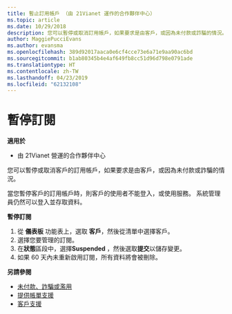 ```yaml
---
title: 暫止訂用帳戶 （由 21Vianet 運作的合作夥伴中心）
ms.topic: article
ms.date: 10/29/2018
description: 您可以暫停或取消訂用帳戶，如果要求是由客戶，或因為未付款或詐騙的情況。
author: MaggiePucciEvans
ms.author: evansma
ms.openlocfilehash: 389d92017aaca0e6cf4cce73e6a71e9aa90ac6bd
ms.sourcegitcommit: b1ab80345b4e4af649fb8cc51d96d798e0791ade
ms.translationtype: HT
ms.contentlocale: zh-TW
ms.lasthandoff: 04/23/2019
ms.locfileid: "62132108"
---
```

# <a name="suspend-a-subscription"></a>暫停訂閱

**適用於**

-   由 21Vianet 營運的合作夥伴中心

您可以暫停或取消客戶的訂用帳戶，如果要求是由客戶，或因為未付款或詐騙的情況。

當您暫停客戶的訂用帳戶時，則客戶的使用者不能登入，或使用服務。 系統管理員仍然可以登入並存取資料。

**暫停訂閱**

1.  從 **儀表板** 功能表上，選取 **客戶**，然後從清單中選擇客戶。
2.  選擇您要管理的訂閱。
3.  在**狀態**區段中，選擇**Suspended** ，然後選取**提交**以儲存變更。
4.  如果 60 天內未重新啟用訂閱，所有資料將會被刪除。

**另請參閱**

-   [未付款、詐騙或濫用](non-payment-fraud-or-misuse.md)
-   [提供帳單支援](provide-billing-support.md)
-   [客戶支援](customer-support.md)